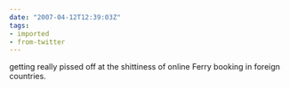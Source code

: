 ```yaml
---
date: "2007-04-12T12:39:03Z"
tags:
- imported
- from-twitter
---
```

getting really pissed off at the shittiness of online Ferry booking in foreign countries.
